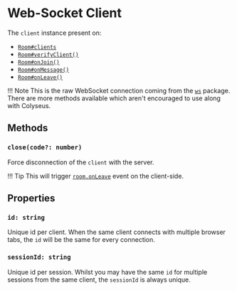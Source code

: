 # Web-Socket Client

The `client` instance present on:

- [`Room#clients`](api-room/#clients-websocket)
- [`Room#verifyClient()`](api-room/#verifyclient-client-options)
- [`Room#onJoin()`](api-room/#onjoin-client)
- [`Room#onMessage()`](api-room/#onmessage-client-data)
- [`Room#onLeave()`](api-room/#onleave-client)

!!! Note
    This is the raw WebSocket connection coming from the [`ws`](https://www.npmjs.com/package/ws) package. There are more methods available which aren't encouraged to use along with Colyseus.

## Methods

### `close(code?: number)`

Force disconnection of the `client` with the server.

!!! Tip
    This will trigger [`room.onLeave`](client-room/#onleave) event on the client-side.

## Properties

### `id: string`

Unique id per client. When the same client connects with multiple browser tabs, the `id` will be the same for every connection.

### `sessionId: string`

Unique id per session. Whilst you may have the same `id` for multiple sessions from the same client, the `sessionId` is always unique.
